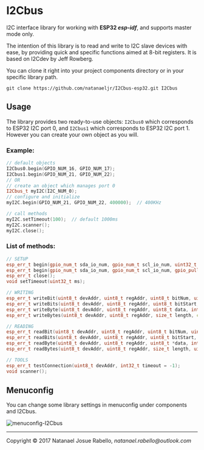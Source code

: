 **I2Cbus**
==========

I2C interface library for working with **ESP32 _esp-idf_**, and supports master mode only.

The intention of this library is to read and write to I2C slave devices with ease, by providing quick and specific functions aimed at 8-bit registers. It is based on I2Cdev by Jeff Rowberg.

You can clone it right into your project components directory or in your specific library path.

`git clone https://github.com/natanaeljr/I2Cbus-esp32.git I2Cbus`

## Usage

The library provides two ready-to-use objects: `I2Cbus0` which corresponds to ESP32 I2C port 0, and `I2Cbus1` which corresponds to ESP32 I2C port 1. However you can create your own object as you will.

### Example:

```C++
// default objects
I2Cbus0.begin(GPIO_NUM_16, GPIO_NUM_17);
I2Cbus1.begin(GPIO_NUM_21, GPIO_NUM_22);
// OR
// create an object which manages port 0
I2Cbus_t myI2C(I2C_NUM_0);
// configure and initialize
myI2C.begin(GPIO_NUM_21, GPIO_NUM_22, 400000);  // 400KHz

// call methods
myI2C.setTimeout(100);  // default 1000ms
myI2C.scanner();
myI2C.close();
```

### List of methods:

```C++
// SETUP
esp_err_t begin(gpio_num_t sda_io_num, gpio_num_t scl_io_num, uint32_t clk_speed = I2CBUS_CLOCKSPEED_DEFAULT);
esp_err_t begin(gpio_num_t sda_io_num, gpio_num_t scl_io_num, gpio_pullup_t sda_pullup_en, gpio_pullup_t scl_pullup_en, uint32_t clk_speed = I2CBUS_CLOCKSPEED_DEFAULT);
esp_err_t close();
void setTimeout(uint32_t ms);

// WRITING
esp_err_t writeBit(uint8_t devAddr, uint8_t regAddr, uint8_t bitNum, uint8_t data, int32_t timeout = -1);
esp_err_t writeBits(uint8_t devAddr, uint8_t regAddr, uint8_t bitStart, uint8_t length, uint8_t data, int32_t timeout = -1);
esp_err_t writeByte(uint8_t devAddr, uint8_t regAddr, uint8_t data, int32_t timeout = -1);
esp_err_t writeBytes(uint8_t devAddr, uint8_t regAddr, size_t length, const uint8_t *data, int32_t timeout = -1);

// READING
esp_err_t readBit(uint8_t devAddr, uint8_t regAddr, uint8_t bitNum, uint8_t *data, int32_t timeout = -1);
esp_err_t readBits(uint8_t devAddr, uint8_t regAddr, uint8_t bitStart, uint8_t length, uint8_t *data, int32_t timeout = -1);
esp_err_t readByte(uint8_t devAddr, uint8_t regAddr, uint8_t *data, int32_t timeout = -1);
esp_err_t readBytes(uint8_t devAddr, uint8_t regAddr, size_t length, uint8_t *data, int32_t timeout = -1);

// TOOLS
esp_err_t testConnection(uint8_t devAddr, int32_t timeout = -1);
void scanner();
```

## Menuconfig

You can change some library settings in menuconfig under components and I2Cbus.

![menuconfig-I2Cbus](https://raw.githubusercontent.com/natanaeljr/gh-assets/master/I2Cbus-esp32/menuconfig1.png "Menuconfig I2Cbus")

---

Copyright © 2017 Natanael Josue Rabello, _natanael.rabello@outlook.com_
